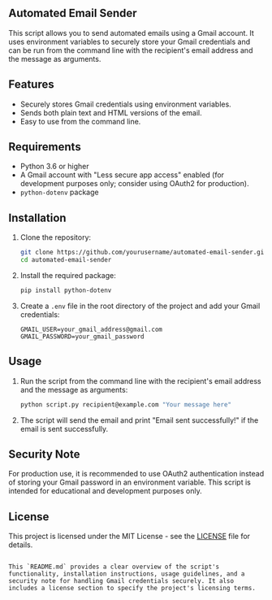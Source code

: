  ## Automated Email Sender

This script allows you to send automated emails using a Gmail account. It uses environment variables to securely store your Gmail credentials and can be run from the command line with the recipient's email address and the message as arguments.

## Features

- Securely stores Gmail credentials using environment variables.
- Sends both plain text and HTML versions of the email.
- Easy to use from the command line.

## Requirements

- Python 3.6 or higher
- A Gmail account with "Less secure app access" enabled (for development purposes only; consider using OAuth2 for production).
- `python-dotenv` package

## Installation

1. Clone the repository:
   ```sh
   git clone https://github.com/yourusername/automated-email-sender.git
   cd automated-email-sender
   ```

2. Install the required package:
   ```sh
   pip install python-dotenv
   ```

3. Create a `.env` file in the root directory of the project and add your Gmail credentials:
   ```
   GMAIL_USER=your_gmail_address@gmail.com
   GMAIL_PASSWORD=your_gmail_password
   ```

## Usage

1. Run the script from the command line with the recipient's email address and the message as arguments:
   ```sh
   python script.py recipient@example.com "Your message here"
   ```

2. The script will send the email and print "Email sent successfully!" if the email is sent successfully.

## Security Note

For production use, it is recommended to use OAuth2 authentication instead of storing your Gmail password in an environment variable. This script is intended for educational and development purposes only.

## License

This project is licensed under the MIT License - see the [LICENSE](LICENSE) file for details.
```

This `README.md` provides a clear overview of the script's functionality, installation instructions, usage guidelines, and a security note for handling Gmail credentials securely. It also includes a license section to specify the project's licensing terms.